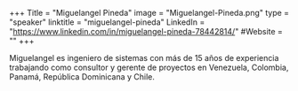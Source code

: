 +++
Title = "Miguelangel Pineda"
image = "Miguelangel-Pineda.png"
type = "speaker"
linktitle = "miguelangel-pineda"
LinkedIn = "https://www.linkedin.com/in/miguelangel-pineda-78442814/"
#Website = ""
+++

Miguelangel es ingeniero de sistemas con más de 15 años de experiencia trabajando como consultor y gerente de proyectos en Venezuela, Colombia, Panamá, República Dominicana y Chile.





